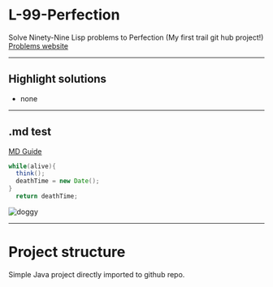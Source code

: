 # L-99-Perfection
Solve Ninety-Nine Lisp problems to Perfection (My first trail git hub project!)
[Problems website](http://www.ic.unicamp.br/~meidanis/courses/mc336/2006s2/funcional/L-99_Ninety-Nine_Lisp_Problems.html)

----------
## Highlight solutions

- none

----------

## .md test
[MD Guide](https://guides.github.com/features/mastering-markdown/)
```java
while(alive){
  think();
  deathTime = new Date();
}
  return deathTime;
```
![doggy](http://bedandbiscuitspetretreat.co.uk/Dog.jpg)

----------

# Project structure
Simple Java project directly imported to github repo.
